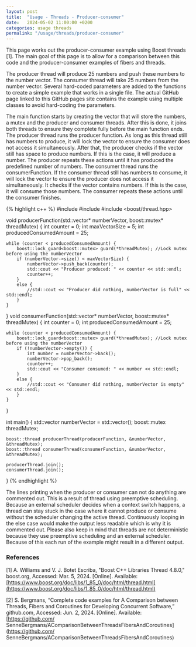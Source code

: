 ```yaml
---
layout: post
title:  "Usage - Threads - Producer-consumer"
date:   2024-05-02 11:00:00 +0200
categories: usage threads
permalink: "/usage/threads/producer-consumer"
---
```

This page works out the producer-consumer example using Boost threads [1]. The main goal of this page is to allow for a comparison between this code and the producer-consumer examples of fibers and threads.

The producer thread will produce 25 numbers and push these numbers to the number vector.
The consumer thread will take 25 numbers from the number vector.
Several hard-coded parameters are added to the functions to create a simple example that works in a single file.
The actual GitHub page linked to this GitHub pages site contains the example using multiple classes to avoid hard-coding the parameters.

The main function starts by creating the vector that will store the numbers, a mutex and the producer and consumer threads.
After this is done, it joins both threads to ensure they complete fully before the main function ends.
The producer thread runs the producer function.
As long as this thread still has numbers to produce, it will lock the vector to ensure the consumer does not access it simultaneously.
After that, the producer checks if the vector still has space to produce numbers.
If this is the case, it will produce a number.
The producer repeats these actions until it has produced the predefined number of numbers. 
The consumer thread runs the consumerFunction.
If the consumer thread still has numbers to consume, it will lock the vector to ensure the producer does not access it simultaneously.
It checks if the vector contains numbers.
If this is the case, it will consume those numbers.
The consumer repeats these actions until the consumer finishes.

{% highlight c++ %}
#include <iostream>
#include <vector>
#include <boost/thread.hpp>

void producerFunction(std::vector<int>* numberVector, boost::mutex* threadMutex) {
    int counter = 0;
    int maxVectorSize = 5;
    int producedConsumedAmount = 25;

    while (counter < producedConsumedAmount) {
        boost::lock_guard<boost::mutex> guard(*threadMutex); //Lock mutex before using the numberVector
        if (numberVector->size() < maxVectorSize) {
            numberVector->push_back(counter);
            std::cout << "Producer produced: " << counter << std::endl;
            counter++;
        }
        else {
            //std::cout << "Producer did nothing, numberVector is full" << std::endl;
        }
    }
}
void consumerFunction(std::vector<int>* numberVector, boost::mutex* threadMutex) {
    int counter = 0;
    int producedConsumedAmount = 25;

    while (counter < producedConsumedAmount) {
        boost::lock_guard<boost::mutex> guard(*threadMutex); //Lock mutex before using the numberVector
        if (!numberVector->empty()) {
            int number = numberVector->back();
            numberVector->pop_back();
            counter++;
            std::cout << "Consumer consumed: " << number << std::endl;
        }
        else {
            //std::cout << "Consumer did nothing, numberVector is empty" << std::endl;
        }
    }
}

int main() {
    std::vector<int> numberVector = std::vector<int>();
    boost::mutex threadMutex;

    boost::thread producerThread(producerFunction, &numberVector, &threadMutex);
    boost::thread consumerThread(consumerFunction, &numberVector, &threadMutex);

    producerThread.join();
    consumerThread.join();
}
{% endhighlight %}

The lines printing when the producer or consumer can not do anything are commented out.
This is a result of thread using preemptive scheduling.
Because an external scheduler decides when a context switch happens, a thread can stay stuck in the case where it cannot produce or consume without the scheduler changing the active thread.
Continuously looping in the else case would make the output less readable which is why it is commented out.
Please also keep in mind that threads are not deterministic because they use preemptive scheduling and an external scheduler.
Because of this each run of the example might result in a different output.

### References

[1] A. Williams and V. J. Botet Escriba, "Boost C++ Libraries Thread
4.8.0," boost.org, Accessed: Mar. 5, 2024. [Online]. Available:
[https://www.boost.org/doc/libs/1_85_0/doc/html/thread.html](https://www.boost.org/doc/libs/1_85_0/doc/html/thread.html)

[2] S. Bergmans, “Complete code examples for A Comparison between Threads,
Fibers and Coroutines for Developing Concurrent Software,” github.com,
Accessed: Jun. 2, 2024. [Online]. Available: [https://github.com/
SenneBergmans/AComparisonBetweenThreadsFibersAndCoroutines](https://github.com/
SenneBergmans/AComparisonBetweenThreadsFibersAndCoroutines)
